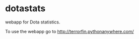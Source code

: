 # dotastats
webapp for Dota statistics.

To use the webapp go to http://terrorfin.pythonanywhere.com/
